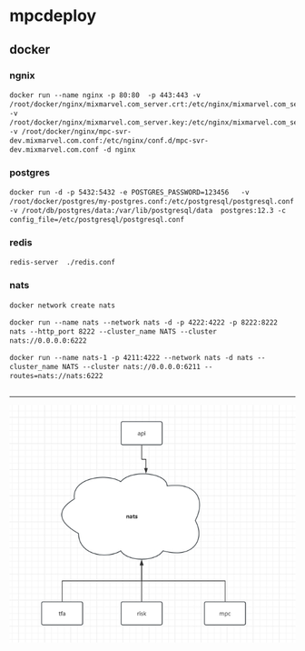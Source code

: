 # mpcdeploy

## docker

### ngnix

```
docker run --name nginx -p 80:80  -p 443:443 -v /root/docker/nginx/mixmarvel.com_server.crt:/etc/nginx/mixmarvel.com_server.crt -v /root/docker/nginx/mixmarvel.com_server.key:/etc/nginx/mixmarvel.com_server.key -v /root/docker/nginx/mpc-svr-dev.mixmarvel.com.conf:/etc/nginx/conf.d/mpc-svr-dev.mixmarvel.com.conf -d nginx
```

### postgres

```
docker run -d -p 5432:5432 -e POSTGRES_PASSWORD=123456   -v /root/docker/postgres/my-postgres.conf:/etc/postgresql/postgresql.conf -v /root/db/postgres/data:/var/lib/postgresql/data  postgres:12.3 -c config_file=/etc/postgresql/postgresql.conf
```

### redis

```
redis-server  ./redis.conf
```

### nats

```
docker network create nats
```

```
docker run --name nats --network nats -d -p 4222:4222 -p 8222:8222 nats --http_port 8222 --cluster_name NATS --cluster nats://0.0.0.0:6222
```

```
docker run --name nats-1 -p 4211:4222 --network nats -d nats --cluster_name NATS --cluster nats://0.0.0.0:6211 --routes=nats://nats:6222
```

##

---

<img decoding="async" src="res/screenshot20231109.png" >
